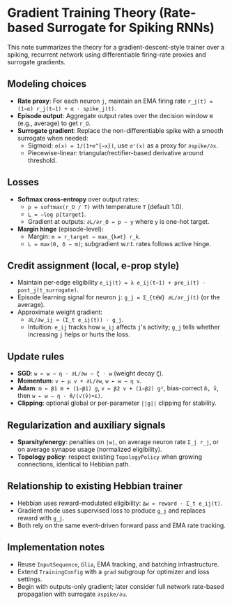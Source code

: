 # Gradient Training Theory (Rate-based Surrogate for Spiking RNNs)

This note summarizes the theory for a gradient-descent-style trainer over a spiking, recurrent network using differentiable firing-rate proxies and surrogate gradients.

## Modeling choices
- **Rate proxy**: For each neuron `j`, maintain an EMA firing rate `r_j(t) = (1−α) r_j(t−1) + α · spike_j(t)`.
- **Episode output**: Aggregate output rates over the decision window `W` (e.g., average) to get `r_O`.
- **Surrogate gradient**: Replace the non-differentiable spike with a smooth surrogate when needed:
  - Sigmoid: `σ(x) = 1/(1+e^{−x})`, use `σ'(x)` as a proxy for `∂spike/∂x`.
  - Piecewise-linear: triangular/rectifier-based derivative around threshold.

## Losses
- **Softmax cross-entropy** over output rates:
  - `p = softmax(r_O / T)` with temperature `T` (default 1.0).
  - `L = −log p[target]`.
  - Gradient at outputs: `∂L/∂r_O = p − y` where `y` is one-hot target.
- **Margin hinge** (episode-level):
  - Margin: `m = r_target − max_{k≠t} r_k`.
  - `L = max(0, δ − m)`; subgradient w.r.t. rates follows active hinge.

## Credit assignment (local, e-prop style)
- Maintain per-edge eligibility `e_ij(t) = λ e_ij(t−1) + pre_i(t) · post_j(t_surrogate)`.
- Episode learning signal for neuron `j`: `g_j = Σ_{t∈W} ∂L/∂r_j(t)` (or the average).
- Approximate weight gradient:
  - `∂L/∂w_ij ≈ (Σ_t e_ij(t)) · g_j`.
  - Intuition: `e_ij` tracks how `w_ij` affects `j`'s activity; `g_j` tells whether increasing `j` helps or hurts the loss.

## Update rules
- **SGD**: `w ← w − η · ∂L/∂w − ζ · w` (weight decay `ζ`).
- **Momentum**: `v ← μ v + ∂L/∂w`, `w ← w − η v`.
- **Adam**: `m ← β1 m + (1−β1) g`, `v ← β2 v + (1−β2) g²`, bias-correct `m̂, v̂`, then `w ← w − η · m̂/(√(v̂)+ε)`.
- **Clipping**: optional global or per-parameter `||g||` clipping for stability.

## Regularization and auxiliary signals
- **Sparsity/energy**: penalties on `|w|`, on average neuron rate `Σ_j r_j`, or on average synapse usage (normalized eligibility).
- **Topology policy**: respect existing `TopologyPolicy` when growing connections, identical to Hebbian path.

## Relationship to existing Hebbian trainer
- Hebbian uses reward-modulated eligibility: `Δw ∝ reward · Σ_t e_ij(t)`.
- Gradient mode uses supervised loss to produce `g_j` and replaces reward with `g_j`.
- Both rely on the same event-driven forward pass and EMA rate tracking.

## Implementation notes
- Reuse `InputSequence`, `Glia`, EMA tracking, and batching infrastructure.
- Extend `TrainingConfig` with a `grad` subgroup for optimizer and loss settings.
- Begin with outputs-only gradient; later consider full network rate-based propagation with surrogate `∂spike/∂u`.
